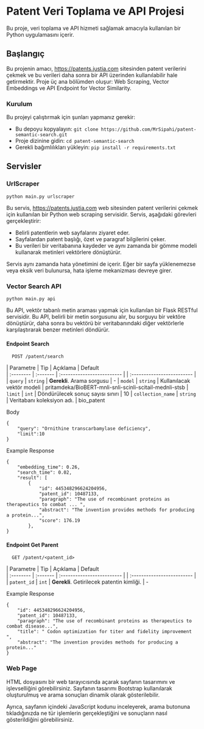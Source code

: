 # Patent Veri Toplama ve API Projesi

Bu proje, veri toplama ve API hizmeti sağlamak amacıyla kullanılan bir Python uygulamasını içerir.

## Başlangıç

Bu projenin amacı, https://patents.justia.com sitesinden patent verilerini çekmek ve bu verileri daha sonra bir API üzerinden kullanılabilir hale getirmektir. Proje üç ana bölümden oluşur: Web Scraping, Vector Embeddings ve API Endpoint for Vector Similarity.

### Kurulum

Bu projeyi çalıştırmak için şunları yapmanız gerekir:

- Bu depoyu kopyalayın: `git clone https://github.com/MrSipahi/patent-semantic-search.git`
- Proje dizinine gidin: `cd patent-semantic-search`
- Gerekli bağımlılıkları yükleyin: `pip install -r requirements.txt`



  
## Servisler

### UrlScraper

```
python main.py urlscraper
```

Bu servis, https://patents.justia.com web sitesinden patent verilerini çekmek için kullanılan bir Python web scraping servisidir. Servis, aşağıdaki görevleri gerçekleştirir:

- Belirli patentlerin web sayfalarını ziyaret eder.
- Sayfalardan patent başlığı, özet ve paragraf bilgilerini çeker.
- Bu verileri bir veritabanına kaydeder ve aynı zamanda bir gömme modeli kullanarak metinleri vektörlere dönüştürür.

Servis aynı zamanda hata yönetimini de içerir. Eğer bir sayfa yüklenemezse veya eksik veri bulunursa, hata işleme mekanizması devreye girer.

### Vector Search API

```
python main.py api
```

Bu API, vektör tabanlı metin araması yapmak için kullanılan bir Flask RESTful servisidir. Bu API, belirli bir metin sorgusunu alır, bu sorguyu bir vektöre dönüştürür, daha sonra bu vektörü bir veritabanındaki diğer vektörlerle karşılaştırarak benzer metinleri döndürür.

#### Endpoint Search

```http
  POST /patent/search
```

| Parametre | Tip     | Açıklama        | Default          
| :-------- | :------- | :------------------------- | | :------------------------- |
| `query` | `string` | **Gerekli**. Arama sorgusu | -
| `model` | `string` | Kullanılacak vektör modeli | pritamdeka/BioBERT-mnli-snli-scinli-scitail-mednli-stsb
| `limit` | `int` | Döndürülecek sonuç sayısı sınırı | 10
| `collection_name` | `string` | Veritabanı koleksiyon adı. | bio_patent

Body
```
{
    "query": "Ornithine transcarbamylase deficiency",
    "limit":10
}
```
 Example Response
```
{
    "embedding_time": 0.26,
    "search_time": 0.02,
    "result": [
        {
            "id": 445348296624204956,
            "patent_id": 10487133,
            "paragraph": "The use of recombinant proteins as therapeutics to combat ... ",
            "abstract": "The invention provides methods for producing a protein...",
            "score": 176.19
        },
}
```

#### Endpoint Get Parent
```http
  GET /patent/<patent_id>
```

| Parametre | Tip     | Açıklama        | Default          
| :-------- | :------- | :------------------------- | | :------------------------- |
| `patent_id` | `int` | **Gerekli**. Getirilecek patentin kimliği. | -


Example Response
```
{
    "id": 445348296624204956,
    "patent_id": 10487133,
    "paragraph": "The use of recombinant proteins as therapeutics to combat disease...",
    "title": " Codon optimization for titer and fidelity improvement ",
    "abstract": "The invention provides methods for producing a protein..."
}
```

### Web Page
HTML dosyasını bir web tarayıcısında açarak sayfanın tasarımını ve işlevselliğini görebilirsiniz. Sayfanın tasarımı Bootstrap kullanılarak oluşturulmuş ve arama sonuçları dinamik olarak gösterilebilir.

Ayrıca, sayfanın içindeki JavaScript kodunu inceleyerek, arama butonuna tıkladığınızda ne tür işlemlerin gerçekleştiğini ve sonuçların nasıl gösterildiğini görebilirsiniz.





